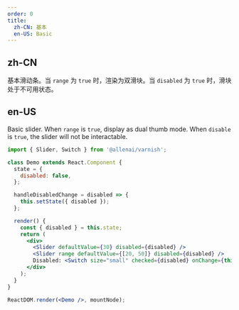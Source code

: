 ```yaml
---
order: 0
title:
  zh-CN: 基本
  en-US: Basic
---
```


## zh-CN

基本滑动条。当 `range` 为 `true` 时，渲染为双滑块。当 `disabled` 为 `true` 时，滑块处于不可用状态。

## en-US

Basic slider. When `range` is `true`, display as dual thumb mode. When `disable` is `true`, the slider will not be interactable.

```jsx
import { Slider, Switch } from '@allenai/varnish';

class Demo extends React.Component {
  state = {
    disabled: false,
  };

  handleDisabledChange = disabled => {
    this.setState({ disabled });
  };

  render() {
    const { disabled } = this.state;
    return (
      <div>
        <Slider defaultValue={30} disabled={disabled} />
        <Slider range defaultValue={[20, 50]} disabled={disabled} />
        Disabled: <Switch size="small" checked={disabled} onChange={this.handleDisabledChange} />
      </div>
    );
  }
}

ReactDOM.render(<Demo />, mountNode);
```

<style>
.code-box-demo .ant-slider {
  margin-bottom: 16px;
}
</style>

